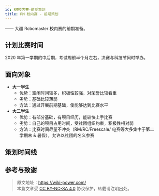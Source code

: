```yaml
---
id: RM校内赛-前期策划
title: RM 校内赛 - 前期策划
---
```


—— 大疆 Robomaster 校内赛的前期准备。

## 计划比赛时间

2020 年第一学期的中后期，考试周前半个月左右，决赛与科技节同时举办。

## 面向对象

- **大一学生**
  - 优势：空闲时间较多，积极性较强，对荣誉比较看重
  - 劣势：基础比较薄弱
  - 方法：通过开展前期基础，使能够达到比赛水平
- **大二学生**
  - 优势：有部分基础，有项目经历，能较快上手比赛
  - 劣势：自己的项目占用时间，受社团组织约束，积极性相对弱
  - 方法：比赛时间尽量不冲突（RM/RC/Freescale/ 电赛等大多集中于第二学期末 & 暑假），允许以社团的名义参赛

## 策划时间线

## 参考与致谢




> 原文地址：<https://wiki-power.com/>  
> 本篇文章受 [CC BY-NC-SA 4.0](https://creativecommons.org/licenses/by/4.0/deed.zh) 协议保护，转载请注明出处。

